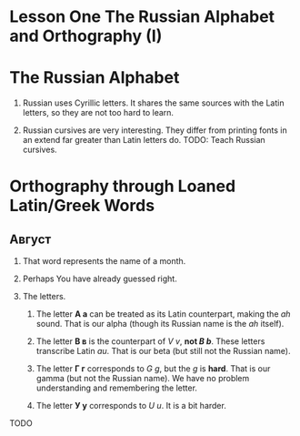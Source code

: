 # Lesson One The Russian Alphabet and Orthography (I)

The Russian Alphabet
====================

1. Russian uses Cyrillic letters. 
   It shares the same sources with the Latin letters, 
     so they are not too hard to learn. 

1. Russian cursives are very interesting. 
   They differ from printing fonts in an extend far greater than Latin letters do. 
   TODO: Teach Russian cursives. 

Orthography through Loaned Latin/Greek Words
============================================

Август
------

1. That word represents the name of a month. 

1. Perhaps You have already guessed right. 

1. The letters. 

   1. The letter __А а__ can be treated as its Latin counterpart, making the _ah_ sound. 
      That is our alpha (though its Russian name is the _ah_ itself). 

   1. The letter __В в__ is the counterpart of _V v_, **not _B b_**. 
      These letters transcribe Latin _au_. 
      That is our beta (but still not the Russian name).

   1. The letter __Г г__ corresponds to _G g_, but the _g_ is __hard__. 
      That is our gamma (but not the Russian name). 
      We have no problem understanding and remembering the letter. 

   1. The letter __У у__ corresponds to _U u_. It is a bit harder. 

TODO


